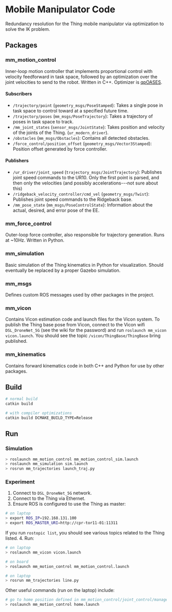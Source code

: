 # Mobile Manipulator Code

Redundancy resolution for the Thing mobile manipulator via optimization to
solve the IK problem.

## Packages

### mm_motion_control

Inner-loop motion controller that implements proportional control with velocity
feedforward in task space, followed by an optimization over the joint
velocities to send to the robot. Written in C++. Optimizer is
[qpOASES](https://projects.coin-or.org/qpOASES).

#### Subscribers
* `/trajectory/point` (`geometry_msgs/PoseStamped`): Takes a single pose in
  task space to control toward at a specified future time.
* `/trajectory/poses` (`mm_msgs/PoseTrajectory`): Takes a trajectory of poses
  in task space to track.
* `/mm_joint_states` (`sensor_msgs/JointState`): Takes position and velocity
  of the joints of the Thing.
  (`ur_modern_driver`).
* `/obstacles` (`mm_msgs/Obstacles`): Contains all detected obstacles.
* `/force_control/position_offset` (`geometry_msgs/Vector3Stamped`): Position
  offset generated by force controller.

#### Publishers
* `/ur_driver/joint_speed` (`trajectory_msgs/JointTrajectory`): Publishes joint
  speed commands to the UR10. Only the first point is parsed, and then only the
  velocities (and possibly accelerations---not sure about this)
* `/ridgeback_velocity_controller/cmd_vel` (`geometry_msgs/Twist`): Publishes
  joint speed commands to the Ridgeback base.
* `/mm_pose_state` (`mm_msgs/PoseControlState`): Information about the actual,
  desired, and error pose of the EE.

### mm_force_control

Outer-loop force controller, also responsible for trajectory generation. Runs
at ~10Hz. Written in Python.

### mm_simulation

Basic simulation of the Thing kinematics in Python for visualization. Should
eventually be replaced by a proper Gazebo simulation.

### mm_msgs

Defines custom ROS messages used by other packages in the project.

### mm_vicon

Contains Vicon estimation code and launch files for the Vicon system. To
publish the Thing base pose from Vicon, connect to the Vicon wifi
`DSL_DroneNet_5G` (see the wiki for the password) and run `roslaunch mm_vicon
vicon.launch`. You should see the topic `/vicon/ThingBase/ThingBase` bring
published.

### mm_kinematics

Contains forward kinematics code in both C++ and Python for use by other
packages.

## Build
```bash
# normal build
catkin build

# with compiler optimizations
catkin build DCMAKE_BUILD_TYPE=Release
```

## Run
### Simulation
```bash
> roslaunch mm_motion_control mm_motion_control_sim.launch
> roslaunch mm_simulation sim.launch
> rosrun mm_trajectories launch_traj.py
```

### Experiment
1. Connect to `DSL_DroneNet_5G` network.
2. Connect to the Thing via Ethernet.
3. Ensure ROS is configured to use the Thing as master:
```bash
# on laptop
> export ROS_IP=192.168.131.100
> export ROS_MASTER_URI=http://cpr-tor11-01:11311
```
If you run `rostopic list`, you should see various topics related to the Thing
listed.
4. Run:
```bash
# on laptop
> roslaunch mm_vicon vicon.launch

# on board
> roslaunch mm_motion_control mm_motion_control.launch

# on laptop
> rosrun mm_trajectories line.py
```

Other useful commands (run on the laptop) include:
```bash
# go to home position defined in mm_motion_control/joint_control/manager.h
> roslaunch mm_motion_control home.launch
```
